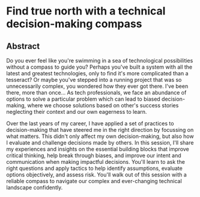 # Find true north with a technical decision-making compass

## Abstract

Do you ever feel like you're swimming in a sea of technological possibilities without a compass to guide you? Perhaps you've built a system with all the latest and greatest technologies, only to find it's more complicated than a tesseract? Or maybe you've stepped into a running project that was so unnecessarily complex, you wondered how they ever got there. I've been there, more than once... As tech professionals, we face an abundance of options to solve a particular problem which can lead to biased decision-making, where we choose solutions based on other's success stories neglecting their context and our own eagerness to learn.

Over the last years of my career, I have applied a set of practices to decision-making that have steered me in the right direction by focussing on what matters. This didn't only affect my own decision-making, but also how I evaluate and challenge decisions made by others. In this session, I'll share my experiences and insights on the essential building blocks that improve critical thinking, help break through biases, and improve our intent and communication when making impactful decisions. You'll learn to ask the right questions and apply tactics to help identify assumptions, evaluate options objectively, and assess risk. You'll walk out of this session with a reliable compass to navigate our complex and ever-changing technical landscape confidently.
